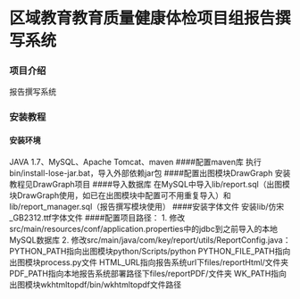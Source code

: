 # 区域教育教育质量健康体检项目组报告撰写系统

### 项目介绍
报告撰写系统

### 安装教程

#### 安装环境
JAVA 1.7、MySQL、Apache Tomcat、maven
####配置maven库
执行bin/install-lose-jar.bat，导入外部依赖jar包
####配置出图模块DrawGraph
安装教程见DrawGraph项目
####导入数据库
在MySQL中导入lib/report.sql（出图模块DrawGraph使用，如已在出图模块中配置可不用重复导入）和lib/report_manager.sql（报告撰写模块使用）
####安装字体文件
安装lib/仿宋_GB2312.ttf字体文件
####配置项目路径：
    1. 修改src/main/resources/conf/application.properties中的jdbc到之前导入的本地MySQL数据库
    2. 修改src/main/java/com/key/report/utils/ReportConfig.java：
       PYTHON_PATH指向出图模块python/Scripts/python
       PYTHON_FILE_PATH指向出图模块process.py文件
       HTML_URL指向报告系统url下files/reportHtml/文件夹
       PDF_PATH指向本地报告系统部署路径下files/reportPDF/文件夹
       WK_PATH指向出图模块wkhtmltopdf/bin/wkhtmltopdf文件路径